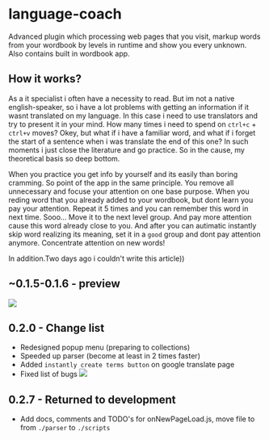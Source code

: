 # language-coach
Advanced plugin which processing web pages that you visit, markup words from your wordbook by levels in runtime and show you every unknown. Also contains built in wordbook app.

## How it works? 
As a it specialist i often have a necessity to read. But im not a native english-speaker, so i have a lot problems with getting an information if it wasnt translated on my language. In this case i need to use translators and try to present it in your mind. How many times i need to spend on `ctrl+c` + `ctrl+v` moves? Okey, but what if i have a familiar word, and what if i forget the start of a sentence when i was translate the end of this one? In such moments i just close the literature and go practice. So in the cause, my theoretical basis so deep bottom. 

When you practice you get info by yourself and its easily than boring cramming. So point of the app in the same principle. You remove all unnecessary and focuse your attention on one base purpose. When you reding word that you already added to your wordbook, but dont learn you pay your attention. Repeat it 5 times and you can remember this word in next time. Sooo... Move it to the next level group. And pay more attention cause this word already close to you. And after you can autimatic instantly skip word realizing its meaning, set it in a `good` group and dont pay attention anymore. Concentrate attention on new words! 

In addition.Two days ago i couldn't write this article))

## ~0.1.5-0.1.6 - preview
![](https://sun9-31.userapi.com/rIXe5gjImJUmVA2AIUShndTDDTXp_5mojL55Vg/5XZGeZK_Uso.jpg)

## 0.2.0 - Change list
- Redesigned popup menu (preparing to collections)
- Speeded up parser (become at least in 2 times faster)
- Added `instantly create terms button` on google translate page
- Fixed list of bugs
![](https://sun9-6.userapi.com/7N36ebXciQqlCgqGvYB9ThFMw_RNnD3yCWzalQ/sp3mE8Cowoc.jpg)
  
## 0.2.7 - Returned to development

- Add docs, comments and TODO's for onNewPageLoad.js, move file to from `./parser` to `./scripts`